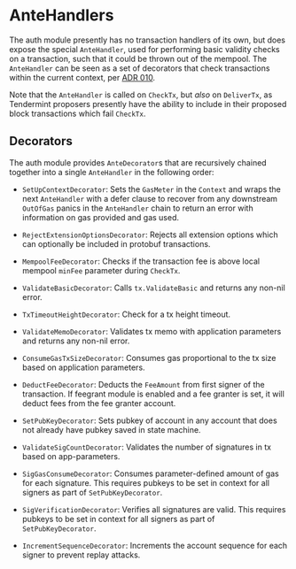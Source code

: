 <!--
order: 3
-->

# AnteHandlers

The auth module presently has no transaction handlers of its own, but does expose
the special `AnteHandler`, used for performing basic validity checks on a transaction,
such that it could be thrown out of the mempool.
The `AnteHandler` can be seen as a set of decorators that check transactions within the current context, per [ADR 010](https://github.com/cosmos/cosmos-sdk/blob/v0.43.0-alpha1/docs/architecture/adr-010-modular-antehandler.md).

Note that the `AnteHandler` is called on
`CheckTx`, but _also_ on `DeliverTx`, as Tendermint proposers presently have the ability
to include in their proposed block transactions which fail `CheckTx`.

## Decorators

The auth module provides `AnteDecorator`s that are recursively chained together into a single `AnteHandler` in the following order:

- `SetUpContextDecorator`: Sets the `GasMeter` in the `Context` and wraps the next `AnteHandler` with a defer clause to recover from any downstream `OutOfGas` panics in the `AnteHandler` chain to return an error with information on gas provided and gas used.

- `RejectExtensionOptionsDecorator`: Rejects all extension options which can optionally be included in protobuf transactions.

- `MempoolFeeDecorator`: Checks if the transaction fee is above local mempool `minFee` parameter during `CheckTx`.

- `ValidateBasicDecorator`: Calls `tx.ValidateBasic` and returns any non-nil error.

- `TxTimeoutHeightDecorator`: Check for a tx height timeout.

- `ValidateMemoDecorator`: Validates tx memo with application parameters and returns any non-nil error.

- `ConsumeGasTxSizeDecorator`: Consumes gas proportional to the tx size based on application parameters.

- `DeductFeeDecorator`: Deducts the `FeeAmount` from first signer of the transaction. If feegrant module is enabled and a fee granter is set, it will deduct fees from the fee granter account.

- `SetPubKeyDecorator`: Sets pubkey of account in any account that does not already have pubkey saved in state machine.

- `ValidateSigCountDecorator`: Validates the number of signatures in tx based on app-parameters.

- `SigGasConsumeDecorator`: Consumes parameter-defined amount of gas for each signature. This requires pubkeys to be set in context for all signers as part of `SetPubKeyDecorator`.

- `SigVerificationDecorator`: Verifies all signatures are valid. This requires pubkeys to be set in context for all signers as part of `SetPubKeyDecorator`.

- `IncrementSequenceDecorator`: Increments the account sequence for each signer to prevent replay attacks.
